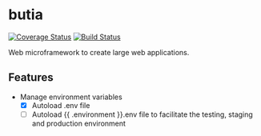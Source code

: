 # butia

[![Coverage Status](https://coveralls.io/repos/github/magrathealabs/butia/badge.svg?branch=master)](https://coveralls.io/github/magrathealabs/butia?branch=master)
[![Build Status](https://travis-ci.org/magrathealabs/butia.svg?branch=master)](https://travis-ci.org/magrathealabs/butia)

Web microframework to create large web applications.

## Features

- Manage environment variables
  - [x] Autoload .env file
  - [ ] Autoload {{ .environment }}.env file to facilitate the testing, staging and production environment